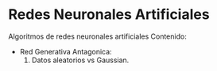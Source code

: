 # Redes Neuronales Artificiales

Algoritmos de redes neuronales artificiales
Contenido:
- Red Generativa Antagonica:
    1. Datos aleatorios vs Gaussian.
